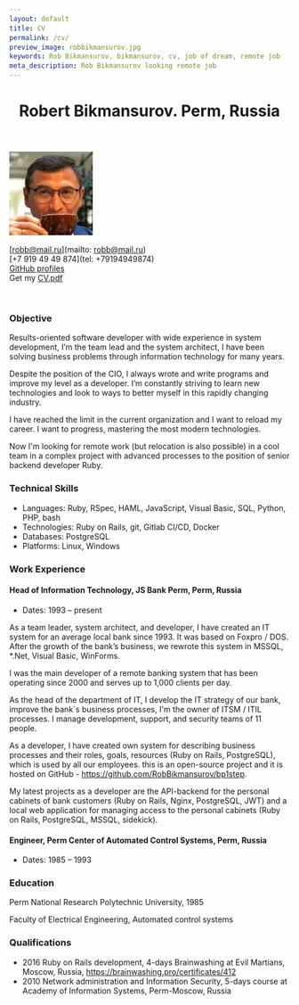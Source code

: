 ```yaml
---
layout: default
title: CV
permalink: /cv/
preview_image: robbikmansurov.jpg
keywords: Rob Bikmansurov, bikmansurov, cv, job of dream, remote job
meta_description: Rob Bikmansurov looking remote job
---
```


<header class="post-header">
  <h1 class="h1" id="#top">Robert Bikmansurov. Perm, Russia
</h1>
</header>


<img src="/images/robbikmansurov.jpg" alt="Rob Bikmansurov, CIO, ruby developer" class="about-photo" style="width: 150px;"/>

[robb@mail.ru](mailto: robb@mail.ru)
<br>[+7 919 49 49 874](tel: +79194949874)
<br>[GitHub profiles](https://github.com/RobBikmansurov)
<br>Get my [CV.pdf](/BikmansurovRM.pdf)

<br>

### Objective

Results-oriented software developer with wide experience in system development, I’m the team lead and the system architect, I have been solving business problems through information technology for many years. 

Despite the position of the CIO, I always wrote and write programs and improve my level as a developer. I’m constantly striving to learn new technologies and look to ways to better myself in this rapidly changing industry.

I have reached the limit in the current organization and I want to reload my career. I want to progress, mastering the most modern technologies.

Now I'm looking for remote work (but relocation is also possible) in a cool team in a complex project with advanced processes to the position of senior backend developer Ruby.

### Technical Skills

  * Languages: Ruby, RSpec, HAML, JavaScript, Visual Basic, SQL, Python, PHP, bash
  * Technologies: Ruby on Rails, git, Gitlab CI/CD, Docker
  * Databases: PostgreSQL
  * Platforms: Linux, Windows

### Work Experience

#### Head of Information Technology, JS Bank Perm, Perm, Russia

* Dates: 1993 – present

As a team leader, system architect, and developer, I have created an IT system for an average local bank since 1993. It was based on Foxpro / DOS.
After the growth of the bank’s business, we rewrote this system in MSSQL, *.Net, Visual Basic, WinForms.

I was the main developer of a remote banking system that has been operating since 2000 and serves up to 1,000 clients per day.

As the head of the department of IT, I develop the IT strategy of our bank, improve the bank`s business processes, I'm the owner of ITSM / ITIL processes. I manage development, support, and security teams of 11 people.

As a developer, I have created own system for describing business processes and their roles, goals, resources (Ruby on Rails, PostgreSQL), which is used by all our employees. this is an open-source project and it is hosted on GitHub - https://github.com/RobBikmansurov/bp1step.

My latest projects as a developer are the API-backend for the personal cabinets of bank customers (Ruby on Rails, Nginx, PostgreSQL, JWT) and a local web application for managing access to the personal cabinets (Ruby on Rails, PostgreSQL, MSSQL, sidekick).

#### Engineer, Perm Center of Automated Control Systems, Perm, Russia
  * Dates: 1985 – 1993

### Education

Perm National Research Polytechnic University, 1985

Faculty of Electrical Engineering, Automated control systems

### Qualifications
* 2016  Ruby on Rails development, 4-days Brainwashing at Evil Martians, Moscow, Russia,  https://brainwashing.pro/certificates/412
* 2010  Network administration and Information Security, 5-days course at Academy of Information Systems, Perm-Moscow, Russia
